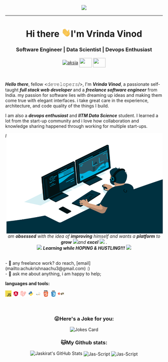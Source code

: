 <p align="center">
  <img src="https://github.com/thompsonemerson/thompsonemerson/raw/master/cover-thompson.png" height="200"/>
</p>
<hr>

<div align="center">
<h1> Hi there <img src="https://github.com/vrindavinod/vrindavinod/blob/main/media/Hi.gif" width="30px">I'm Vrinda Vinod</h1>
  </div>
  
  <h3 align="center">Software Engineer | Data Scientist | Devops Enthusiast</h3>
  <p align="center">
<a href="https://www.linkedin.com/in/vrinda-vinod/" target="blank"><img align="center" src="https://cdn.jsdelivr.net/npm/simple-icons@3.0.1/icons/linkedin.svg" alt="aksia" height="30" width="40" /></a>
<!-- <a href="https://www.hackerrank.com/@chowrasia_akash1" target="blank"><img align="center" src="https://cdn.jsdelivr.net/npm/simple-icons@3.0.1/icons/hackerrank.svg" alt="@chowrasia_akash1" height="30" width="40" /></a>
<a href="https://leetcode.com/Akash_Chowrasia/" target="blank"><img align="center" src="https://cdn.jsdelivr.net/npm/simple-icons@3.0.1/icons/leetcode.svg" alt="akash_chowrasia" height="30" width="40" /></a> -->
<a href="https://github.com/vrindavinod" target="blank"><img align="center" src="https://cdn.jsdelivr.net/npm/simple-icons@3.0.1/icons/github.svg" height="30" width="40" /></a>
 <a href = "mailto: achukrishnaachu3@gmail.com"><img align="center" src="https://simpleicons.org/icons/gmail.svg" height="30" width="40" /></a>
</p>
<br>

<em><b>Hello there</b></em>, fellow <𝚍𝚎𝚟𝚎𝚕𝚘𝚙𝚎𝚛𝚜/>, I'm <em><b>Vrinda Vinod</b></em>, a passionate self-taught <em><b>full stack web developer</b></em> and a <em><b>freelance software engineer</b></em> from India. my passion for software lies with dreaming up ideas and making them come true with elegant interfaces. i take great care in the experience, architecture, and code quality of the things I build.

I am also a <em><b>devops enthusiast</b></em> and <em><b>IITM Data Science</b></em> student. I learned a lot from the start-up community and i love how collaboration and knowledge sharing happened through working for multiple start-ups.

  <img align="right" alt="GIF" src="https://github.com/vrindavinod/vrindavinod/blob/main/media/code.gif?raw=true" width="500" height="320" />
  
  <p align="center">
  <em>
    I am <b>obsessed</b>
    with the idea of <b>improving</b> himself and wants a <b>platform</b> to 
    <b>grow</b> <img src="https://github.com/TheDudeThatCode/TheDudeThatCode/blob/master/Assets/Rocket.gif" width="18px">and 
    <b>excel</b> <img src="https://github.com/TheDudeThatCode/TheDudeThatCode/blob/master/Assets/Medal.gif" width="20px">&nbsp.
  </em> 
  <br>
  <img src="https://media.giphy.com/media/VgCDAzcKvsR6OM0uWg/giphy.gif" width="50" /> <b><i>Learning while HOPING & HUSTLING!!!</i></b> <img src="https://media.giphy.com/media/7j2hfyeVcDtf2/giphy.gif" width="50" />
</p>
  <br>
 - 💼 any freelance work? do reach, [email](mailto:achukrishnaachu3@gmail.com) :)
  <br>
- 💬 ask me about anything, i am happy to help;

**languages and tools:**  

<code><img height="20" src="https://raw.githubusercontent.com/github/explore/80688e429a7d4ef2fca1e82350fe8e3517d3494d/topics/javascript/javascript.png"></code>
<code><img height="20" src="https://raw.githubusercontent.com/github/explore/80688e429a7d4ef2fca1e82350fe8e3517d3494d/topics/angular/angular.png"></code>
<code><img height="20" src="https://raw.githubusercontent.com/github/explore/80688e429a7d4ef2fca1e82350fe8e3517d3494d/topics/laravel/laravel.png"></code>
<code><img height="20" src="https://raw.githubusercontent.com/github/explore/80688e429a7d4ef2fca1e82350fe8e3517d3494d/topics/python/python.png"></code>
<code><img height="20" src="https://raw.githubusercontent.com/github/explore/80688e429a7d4ef2fca1e82350fe8e3517d3494d/topics/mysql/mysql.png"></code>
<code><img height="20" src="https://raw.githubusercontent.com/github/explore/80688e429a7d4ef2fca1e82350fe8e3517d3494d/topics/html/html.png"></code>
<code><img height="20" src="https://raw.githubusercontent.com/github/explore/80688e429a7d4ef2fca1e82350fe8e3517d3494d/topics/css/css.png"></code>
<code><img height="20" src="https://raw.githubusercontent.com/github/explore/80688e429a7d4ef2fca1e82350fe8e3517d3494d/topics/git/git.png"></code>
<br><br><br>
<div align="center">
  <h3> 😜Here's a Joke for you:</h3>
<!-- <img align="center" src="https://github-readme-stats.vercel.app/api?username=vrindavinod&include_all_commits=true&count_private=true&show_icons=true&line_height=20&title_color=7A7ADB&icon_color=2234AE&text_color=D3D3D3&bg_color=0,000000,130F40" alt="ABSphreak's Github Stats"> -->

![Jokes Card](https://readme-jokes.vercel.app/api?theme=tokyonight)
  ### 🐱My Github stats:
<img src="https://github-readme-stats.vercel.app/api?username=vrindavinod&show_icons=true&hide_border=true&count_private=true&theme=shades-of-purple&icon_color=fad000" alt="Jaskirat's GitHub Stats">
<img align="center" src="https://github-readme-streak-stats.herokuapp.com/?user=vrindavinod&count_private=true&theme=radical" alt="Jas-Script" />
<img align="center" width=500 src="https://github-readme-stats.vercel.app/api/top-langs/?username=vrindavinod&count_private=true&theme=radical" alt="Jas-Script" />

</div>


